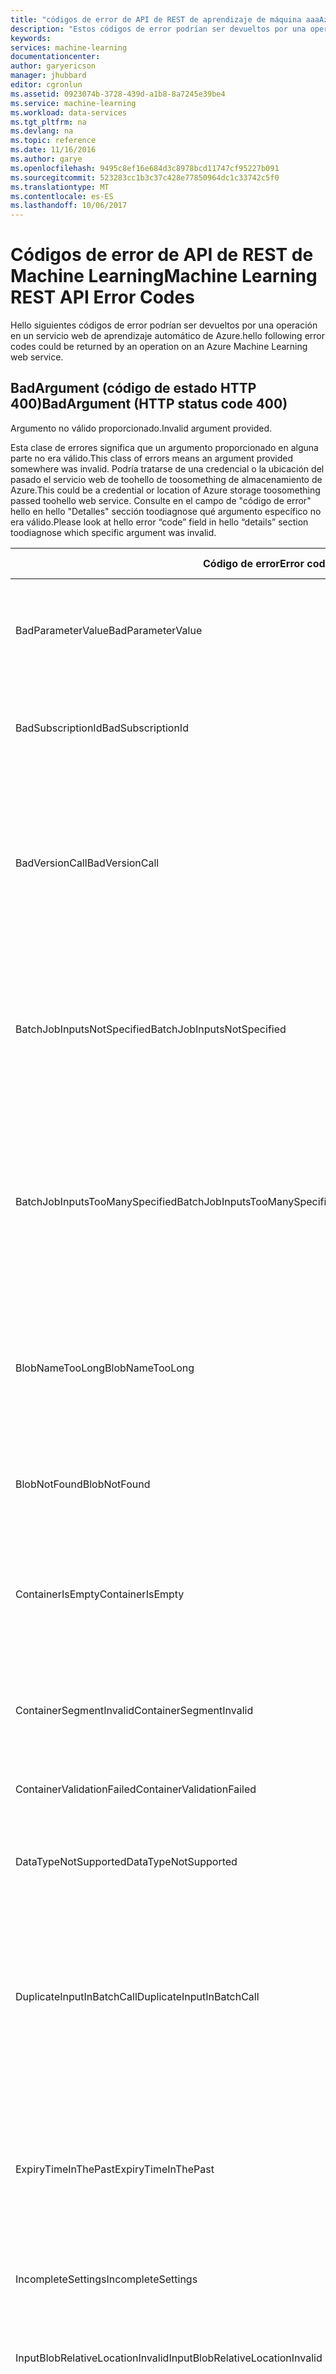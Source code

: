 ```yaml
---
title: "códigos de error de API de REST de aprendizaje de máquina aaaAzure | Documentos de Microsoft"
description: "Estos códigos de error podrían ser devueltos por una operación en un servicio web Azure Machine Learning."
keywords: 
services: machine-learning
documentationcenter: 
author: garyericson
manager: jhubbard
editor: cgronlun
ms.assetid: 0923074b-3728-439d-a1b8-8a7245e39be4
ms.service: machine-learning
ms.workload: data-services
ms.tgt_pltfrm: na
ms.devlang: na
ms.topic: reference
ms.date: 11/16/2016
ms.author: garye
ms.openlocfilehash: 9495c8ef16e684d3c8978bcd11747cf95227b091
ms.sourcegitcommit: 523283cc1b3c37c428e77850964dc1c33742c5f0
ms.translationtype: MT
ms.contentlocale: es-ES
ms.lasthandoff: 10/06/2017
---
```

# <a name="machine-learning-rest-api-error-codes"></a><span data-ttu-id="aa7e6-103">Códigos de error de API de REST de Machine Learning</span><span class="sxs-lookup"><span data-stu-id="aa7e6-103">Machine Learning REST API Error Codes</span></span>
 
<span data-ttu-id="aa7e6-104">Hello siguientes códigos de error podrían ser devueltos por una operación en un servicio web de aprendizaje automático de Azure.</span><span class="sxs-lookup"><span data-stu-id="aa7e6-104">hello following error codes could be returned by an operation on an Azure Machine Learning web service.</span></span>
 
## <a name="badargument-http-status-code-400"></a><span data-ttu-id="aa7e6-105">BadArgument (código de estado HTTP 400)</span><span class="sxs-lookup"><span data-stu-id="aa7e6-105">BadArgument (HTTP status code 400)</span></span>
 
<span data-ttu-id="aa7e6-106">Argumento no válido proporcionado.</span><span class="sxs-lookup"><span data-stu-id="aa7e6-106">Invalid argument provided.</span></span>
 
<span data-ttu-id="aa7e6-107">Esta clase de errores significa que un argumento proporcionado en alguna parte no era válido.</span><span class="sxs-lookup"><span data-stu-id="aa7e6-107">This class of errors means an argument provided somewhere was invalid.</span></span> <span data-ttu-id="aa7e6-108">Podría tratarse de una credencial o la ubicación del pasado el servicio web de toohello de toosomething de almacenamiento de Azure.</span><span class="sxs-lookup"><span data-stu-id="aa7e6-108">This could be a credential or location of Azure storage toosomething passed toohello web service.</span></span> <span data-ttu-id="aa7e6-109">Consulte en el campo de "código de error" hello en hello "Detalles" sección toodiagnose qué argumento específico no era válido.</span><span class="sxs-lookup"><span data-stu-id="aa7e6-109">Please look at hello error “code” field in hello “details” section toodiagnose which specific argument was invalid.</span></span>
 
| <span data-ttu-id="aa7e6-110">Código de error</span><span class="sxs-lookup"><span data-stu-id="aa7e6-110">Error code</span></span> | <span data-ttu-id="aa7e6-111">Mensaje de usuario</span><span class="sxs-lookup"><span data-stu-id="aa7e6-111">User message</span></span> |
| ---------- |--------------|
| <span data-ttu-id="aa7e6-112">BadParameterValue</span><span class="sxs-lookup"><span data-stu-id="aa7e6-112">BadParameterValue</span></span> | <span data-ttu-id="aa7e6-113">valor del parámetro Hello proporcionado no satisface la regla de parámetro hello en el parámetro hello</span><span class="sxs-lookup"><span data-stu-id="aa7e6-113">hello parameter value supplied does not satisfy hello parameter rule on hello parameter</span></span> |
| <span data-ttu-id="aa7e6-114">BadSubscriptionId</span><span class="sxs-lookup"><span data-stu-id="aa7e6-114">BadSubscriptionId</span></span> | <span data-ttu-id="aa7e6-115">Hola suscripción Id. de tooscore usado no es Hola uno presente en el recurso de Hola</span><span class="sxs-lookup"><span data-stu-id="aa7e6-115">hello subscription Id that is used tooscore is not hello one present in hello resource</span></span> |
| <span data-ttu-id="aa7e6-116">BadVersionCall</span><span class="sxs-lookup"><span data-stu-id="aa7e6-116">BadVersionCall</span></span> | <span data-ttu-id="aa7e6-117">Se pasó el parámetro de versión no válida durante la llamada de API de hello: {0}.</span><span class="sxs-lookup"><span data-stu-id="aa7e6-117">Invalid version parameter was passed during hello API call: {0}.</span></span> <span data-ttu-id="aa7e6-118">Hola API de comprobación de página de ayuda para pasar la versión correcta de Hola y vuelva a intentarlo.</span><span class="sxs-lookup"><span data-stu-id="aa7e6-118">Check hello API help page for passing hello correct version and try again.</span></span> |
| <span data-ttu-id="aa7e6-119">BatchJobInputsNotSpecified</span><span class="sxs-lookup"><span data-stu-id="aa7e6-119">BatchJobInputsNotSpecified</span></span> | <span data-ttu-id="aa7e6-120">Hola siguiendo las entradas necesarias no se especificaron con solicitud de hello: {0}.</span><span class="sxs-lookup"><span data-stu-id="aa7e6-120">hello following required input(s) were not specified with hello request: {0}.</span></span> <span data-ttu-id="aa7e6-121">Asegúrese de que se especifican todos los datos de entrada e inténtelo de nuevo.</span><span class="sxs-lookup"><span data-stu-id="aa7e6-121">Please ensure all input data is specified and try again.</span></span> |
| <span data-ttu-id="aa7e6-122">BatchJobInputsTooManySpecified</span><span class="sxs-lookup"><span data-stu-id="aa7e6-122">BatchJobInputsTooManySpecified</span></span> | <span data-ttu-id="aa7e6-123">solicitud de Hello especifica más entradas lo definido en el servicio de Hola.</span><span class="sxs-lookup"><span data-stu-id="aa7e6-123">hello request specified more inputs than defined in hello service.</span></span> <span data-ttu-id="aa7e6-124">Lista de entradas aceptadas: {0}.</span><span class="sxs-lookup"><span data-stu-id="aa7e6-124">List of accepted input(s): {0}.</span></span> <span data-ttu-id="aa7e6-125">Asegúrese de que todos los datos de entrada se han especificado correctamente e inténtelo de nuevo.</span><span class="sxs-lookup"><span data-stu-id="aa7e6-125">Please ensure all input data is specified correctly and try again.</span></span> |
| <span data-ttu-id="aa7e6-126">BlobNameTooLong</span><span class="sxs-lookup"><span data-stu-id="aa7e6-126">BlobNameTooLong</span></span> | <span data-ttu-id="aa7e6-127">La ruta de acceso de Azure Blob Storage proporcionada para la salida de diagnósticos es demasiado larga: {0}.</span><span class="sxs-lookup"><span data-stu-id="aa7e6-127">Azure blob storage path provided for diagnostic output is too long: {0}.</span></span> <span data-ttu-id="aa7e6-128">Acorte la ruta de acceso de Hola y vuelva a intentarlo.</span><span class="sxs-lookup"><span data-stu-id="aa7e6-128">Shorten hello path and try again.</span></span> |
| <span data-ttu-id="aa7e6-129">BlobNotFound</span><span class="sxs-lookup"><span data-stu-id="aa7e6-129">BlobNotFound</span></span> | <span data-ttu-id="aa7e6-130">Hola tooaccess no se puede proporciona blobs de Azure: {0}.</span><span class="sxs-lookup"><span data-stu-id="aa7e6-130">Unable tooaccess hello provided Azure blob - {0}.</span></span>  <span data-ttu-id="aa7e6-131">Mensaje de error de Azure: {1}.</span><span class="sxs-lookup"><span data-stu-id="aa7e6-131">Azure error message: {1}.</span></span> |
| <span data-ttu-id="aa7e6-132">ContainerIsEmpty</span><span class="sxs-lookup"><span data-stu-id="aa7e6-132">ContainerIsEmpty</span></span> | <span data-ttu-id="aa7e6-133">No se proporcionó ningún nombre de contenedor de Azure Storage.</span><span class="sxs-lookup"><span data-stu-id="aa7e6-133">No Azure storage container name was provided.</span></span> <span data-ttu-id="aa7e6-134">Proporcione un nombre de contenedor válido e inténtelo de nuevo.</span><span class="sxs-lookup"><span data-stu-id="aa7e6-134">Provide a valid container name and try again.</span></span> |
| <span data-ttu-id="aa7e6-135">ContainerSegmentInvalid</span><span class="sxs-lookup"><span data-stu-id="aa7e6-135">ContainerSegmentInvalid</span></span> | <span data-ttu-id="aa7e6-136">Nombre de contenedor no válido.</span><span class="sxs-lookup"><span data-stu-id="aa7e6-136">Invalid container name.</span></span> <span data-ttu-id="aa7e6-137">Proporcione un nombre de contenedor válido e inténtelo de nuevo.</span><span class="sxs-lookup"><span data-stu-id="aa7e6-137">Provide a valid container name and try again.</span></span> |
| <span data-ttu-id="aa7e6-138">ContainerValidationFailed</span><span class="sxs-lookup"><span data-stu-id="aa7e6-138">ContainerValidationFailed</span></span> | <span data-ttu-id="aa7e6-139">Error de validación del contenedor de blobs: {0}.</span><span class="sxs-lookup"><span data-stu-id="aa7e6-139">Blob container validation failed with this error: {0}.</span></span> |
| <span data-ttu-id="aa7e6-140">DataTypeNotSupported</span><span class="sxs-lookup"><span data-stu-id="aa7e6-140">DataTypeNotSupported</span></span> | <span data-ttu-id="aa7e6-141">Tipo de datos no admitido.</span><span class="sxs-lookup"><span data-stu-id="aa7e6-141">Unsupported data type provided.</span></span> <span data-ttu-id="aa7e6-142">Proporcione tipos de datos válidos e inténtelo de nuevo.</span><span class="sxs-lookup"><span data-stu-id="aa7e6-142">Provide valid data type(s) and try again.</span></span> |
| <span data-ttu-id="aa7e6-143">DuplicateInputInBatchCall</span><span class="sxs-lookup"><span data-stu-id="aa7e6-143">DuplicateInputInBatchCall</span></span> | <span data-ttu-id="aa7e6-144">solicitud por lotes de Hello no es válido.</span><span class="sxs-lookup"><span data-stu-id="aa7e6-144">hello batch request is invalid.</span></span> <span data-ttu-id="aa7e6-145">No se puede especificar uno y varios entrada en hello mismo tiempo.</span><span class="sxs-lookup"><span data-stu-id="aa7e6-145">Cannot specify both single and multiple input at hello same time.</span></span> <span data-ttu-id="aa7e6-146">Quite uno de estos elementos de solicitud de Hola y vuelva a intentarlo.</span><span class="sxs-lookup"><span data-stu-id="aa7e6-146">Remove one of these items from hello request and try again.</span></span> |
| <span data-ttu-id="aa7e6-147">ExpiryTimeInThePast</span><span class="sxs-lookup"><span data-stu-id="aa7e6-147">ExpiryTimeInThePast</span></span> | <span data-ttu-id="aa7e6-148">Proporciona la hora de expiración es Hola anteriores: {0}.</span><span class="sxs-lookup"><span data-stu-id="aa7e6-148">Expiry time provided is in hello past: {0}.</span></span> <span data-ttu-id="aa7e6-149">Proporcione una hora de expiración futura en UTC e inténtelo de nuevo.</span><span class="sxs-lookup"><span data-stu-id="aa7e6-149">Provide a future expiry time in UTC and try again.</span></span> <span data-ttu-id="aa7e6-150">toonever expiran, establecer tooNULL de tiempo de expiración.</span><span class="sxs-lookup"><span data-stu-id="aa7e6-150">toonever expire, set expiry time tooNULL.</span></span> |
| <span data-ttu-id="aa7e6-151">IncompleteSettings</span><span class="sxs-lookup"><span data-stu-id="aa7e6-151">IncompleteSettings</span></span> | <span data-ttu-id="aa7e6-152">Configuración de diagnósticos incompleta.</span><span class="sxs-lookup"><span data-stu-id="aa7e6-152">Diagnostics settings are incomplete.</span></span> |
| <span data-ttu-id="aa7e6-153">InputBlobRelativeLocationInvalid</span><span class="sxs-lookup"><span data-stu-id="aa7e6-153">InputBlobRelativeLocationInvalid</span></span> | <span data-ttu-id="aa7e6-154">No se proporcionó ningún nombre de Azure Storage Blob.</span><span class="sxs-lookup"><span data-stu-id="aa7e6-154">No Azure storage blob name provided.</span></span> <span data-ttu-id="aa7e6-155">Proporcione un nombre de blob válido e inténtelo de nuevo.</span><span class="sxs-lookup"><span data-stu-id="aa7e6-155">Provide a valid blob name and try again.</span></span> |
| <span data-ttu-id="aa7e6-156">InvalidBlob</span><span class="sxs-lookup"><span data-stu-id="aa7e6-156">InvalidBlob</span></span> | <span data-ttu-id="aa7e6-157">Especificación de blob no válido para blob: {0}.</span><span class="sxs-lookup"><span data-stu-id="aa7e6-157">Invalid blob specification for blob: {0}.</span></span> <span data-ttu-id="aa7e6-158">Compruebe que la cadena de conexión o ruta de acceso relativa, o la especificación de token de SAS sean correctas e inténtelo de nuevo.</span><span class="sxs-lookup"><span data-stu-id="aa7e6-158">Verify that connection string / relative path or SAS token specification is correct and try again.</span></span> |
| <span data-ttu-id="aa7e6-159">InvalidBlobConnectionString</span><span class="sxs-lookup"><span data-stu-id="aa7e6-159">InvalidBlobConnectionString</span></span> | <span data-ttu-id="aa7e6-160">Hola la cadena de conexión especificada para uno de los blobs de entrada/salida de hello no válido: {0}.</span><span class="sxs-lookup"><span data-stu-id="aa7e6-160">hello connection string specified for one of hello input/output blobs in invalid: {0}.</span></span> <span data-ttu-id="aa7e6-161">Corrija este problema e inténtelo de nuevo.</span><span class="sxs-lookup"><span data-stu-id="aa7e6-161">Please correct this and try again.</span></span> |
| <span data-ttu-id="aa7e6-162">InvalidBlobExtension</span><span class="sxs-lookup"><span data-stu-id="aa7e6-162">InvalidBlobExtension</span></span> | <span data-ttu-id="aa7e6-163">Hola referencia: {0} tiene una extensión de archivo no válido o ausente.</span><span class="sxs-lookup"><span data-stu-id="aa7e6-163">hello blob reference: {0} has an invalid or missing file extension.</span></span> <span data-ttu-id="aa7e6-164">Las extensiones de archivo admitidas para este tipo de salida son: "{1}".</span><span class="sxs-lookup"><span data-stu-id="aa7e6-164">Supported file extensions for this output type are: "{1}".</span></span> |
| <span data-ttu-id="aa7e6-165">InvalidInputNames</span><span class="sxs-lookup"><span data-stu-id="aa7e6-165">InvalidInputNames</span></span> | <span data-ttu-id="aa7e6-166">Nombre (s) especificado en la solicitud de Hola de entrada de servicio no válida: {0}.</span><span class="sxs-lookup"><span data-stu-id="aa7e6-166">Invalid service input name(s) specified in hello request: {0}.</span></span> <span data-ttu-id="aa7e6-167">Asignar entradas de hello datos de entrada toohello servicio correcto y vuelva a intentarlo.</span><span class="sxs-lookup"><span data-stu-id="aa7e6-167">Please map hello input data toohello correct service inputs and try again.</span></span> |
| <span data-ttu-id="aa7e6-168">InvalidOutputOverrideName</span><span class="sxs-lookup"><span data-stu-id="aa7e6-168">InvalidOutputOverrideName</span></span> | <span data-ttu-id="aa7e6-169">Nombre de invalidación de salida no válida: {0}.</span><span class="sxs-lookup"><span data-stu-id="aa7e6-169">Invalid output override name: {0}.</span></span> <span data-ttu-id="aa7e6-170">Hola servicio no tiene un nodo de salida con este nombre.</span><span class="sxs-lookup"><span data-stu-id="aa7e6-170">hello service does not have an output node with this name.</span></span> <span data-ttu-id="aa7e6-171">Pase un toooverride de nombre de nodo de un resultado correcto (se aplica entre mayúsculas y minúsculas).</span><span class="sxs-lookup"><span data-stu-id="aa7e6-171">Please pass in a correct output node name toooverride (case sensitivity applies).</span></span> |
| <span data-ttu-id="aa7e6-172">InvalidQueryParameter</span><span class="sxs-lookup"><span data-stu-id="aa7e6-172">InvalidQueryParameter</span></span> | <span data-ttu-id="aa7e6-173">Parámetro de consulta no válido '{0}'.</span><span class="sxs-lookup"><span data-stu-id="aa7e6-173">Invalid query parameter '{0}'.</span></span> <span data-ttu-id="aa7e6-174">{1}</span><span class="sxs-lookup"><span data-stu-id="aa7e6-174">{1}</span></span> |
| <span data-ttu-id="aa7e6-175">MissingInputBlobInformation</span><span class="sxs-lookup"><span data-stu-id="aa7e6-175">MissingInputBlobInformation</span></span> | <span data-ttu-id="aa7e6-176">Falta información de Azure Storage Blob.</span><span class="sxs-lookup"><span data-stu-id="aa7e6-176">Missing Azure storage blob information.</span></span> <span data-ttu-id="aa7e6-177">Proporcione una cadena de conexión y una ruta de acceso relativa o URI válidos e inténtelo de nuevo.</span><span class="sxs-lookup"><span data-stu-id="aa7e6-177">Provide a valid connection string and relative path or URI and try again.</span></span> |
| <span data-ttu-id="aa7e6-178">MissingJobId</span><span class="sxs-lookup"><span data-stu-id="aa7e6-178">MissingJobId</span></span> | <span data-ttu-id="aa7e6-179">No se proporcionó un identificador de trabajo.</span><span class="sxs-lookup"><span data-stu-id="aa7e6-179">No job Id provided.</span></span> <span data-ttu-id="aa7e6-180">Un trabajo de Id. se devuelve cuando se envía un trabajo para hello primera vez.</span><span class="sxs-lookup"><span data-stu-id="aa7e6-180">A job Id is returned when a job was submitted for hello first time.</span></span> <span data-ttu-id="aa7e6-181">Compruebe el trabajo de hello Id es correcta e inténtelo de nuevo.</span><span class="sxs-lookup"><span data-stu-id="aa7e6-181">Verify hello job Id is correct and try again.</span></span> |
| <span data-ttu-id="aa7e6-182">MissingKeys</span><span class="sxs-lookup"><span data-stu-id="aa7e6-182">MissingKeys</span></span> | <span data-ttu-id="aa7e6-183">No hay claves proporcionadas o no se proporcionó una clave primaria o secundaria.</span><span class="sxs-lookup"><span data-stu-id="aa7e6-183">No Keys provided or one of Primary or Secondary Key is not provided.</span></span> |
| <span data-ttu-id="aa7e6-184">MissingModelPackage</span><span class="sxs-lookup"><span data-stu-id="aa7e6-184">MissingModelPackage</span></span> | <span data-ttu-id="aa7e6-185">No se proporcionó un identificador de paquete de modelo o un paquete de modelo.</span><span class="sxs-lookup"><span data-stu-id="aa7e6-185">No model package Id or model package provided.</span></span> <span data-ttu-id="aa7e6-186">Proporcione un identificador de paquete de modelo o un paquete de modelo válido e inténtelo de nuevo.</span><span class="sxs-lookup"><span data-stu-id="aa7e6-186">Provide a valid model package Id or model package and try again.</span></span> |
| <span data-ttu-id="aa7e6-187">MissingOutputOverrideSpecification</span><span class="sxs-lookup"><span data-stu-id="aa7e6-187">MissingOutputOverrideSpecification</span></span> | <span data-ttu-id="aa7e6-188">solicitud de Hello falta la especificación de blob de hello para el reemplazo de salida {0}.</span><span class="sxs-lookup"><span data-stu-id="aa7e6-188">hello request is missing hello blob specification for output override {0}.</span></span> <span data-ttu-id="aa7e6-189">Especifique una ubicación de blob válido con la solicitud de hello, o quite la especificación de salida de hello si no se desea ninguna invalidación de ubicación.</span><span class="sxs-lookup"><span data-stu-id="aa7e6-189">Please specify a valid blob location with hello request, or remove hello output specification if no location override is desired.</span></span> |
| <span data-ttu-id="aa7e6-190">MissingRequestInput</span><span class="sxs-lookup"><span data-stu-id="aa7e6-190">MissingRequestInput</span></span> | <span data-ttu-id="aa7e6-191">servicio web de Hello espera una entrada, pero no se proporcionó ninguna entrada.</span><span class="sxs-lookup"><span data-stu-id="aa7e6-191">hello web service expects an input, but no input was provided.</span></span> <span data-ttu-id="aa7e6-192">Asegúrese de se proporcionan las entradas válidas para hello publicado puertos en el modelo de Hola de entrada e inténtelo de nuevo.</span><span class="sxs-lookup"><span data-stu-id="aa7e6-192">Ensure valid inputs are provided based on hello published input ports in hello model and try again.</span></span> |
| <span data-ttu-id="aa7e6-193">MissingRequiredGlobalParameters</span><span class="sxs-lookup"><span data-stu-id="aa7e6-193">MissingRequiredGlobalParameters</span></span> | <span data-ttu-id="aa7e6-194">No se proporcionaron todos los parámetros de servicio web necesarios.</span><span class="sxs-lookup"><span data-stu-id="aa7e6-194">Not all required web service parameter(s) provided.</span></span> <span data-ttu-id="aa7e6-195">Compruebe los parámetros de Hola se espera para hello módulos son correctos y vuelva a intentarlo.</span><span class="sxs-lookup"><span data-stu-id="aa7e6-195">Verify hello parameter(s) expected for hello module(s) are correct and try again.</span></span> |
| <span data-ttu-id="aa7e6-196">MissingRequiredOutputOverrides</span><span class="sxs-lookup"><span data-stu-id="aa7e6-196">MissingRequiredOutputOverrides</span></span> | <span data-ttu-id="aa7e6-197">Cuando se llama a un punto de conexión de servicio cifrada es obligatorio toopass en salida invalida los resultados del servicio de todos los Hola.</span><span class="sxs-lookup"><span data-stu-id="aa7e6-197">When calling an encrypted service endpoint it is mandatory toopass in output overrides for all hello service's outputs.</span></span> <span data-ttu-id="aa7e6-198">Faltan invalidaciones en este momento para estas salidas: {0}</span><span class="sxs-lookup"><span data-stu-id="aa7e6-198">Missing overrides at this time for these outputs: {0}</span></span> |
| <span data-ttu-id="aa7e6-199">MissingWebServiceGroupId</span><span class="sxs-lookup"><span data-stu-id="aa7e6-199">MissingWebServiceGroupId</span></span> | <span data-ttu-id="aa7e6-200">No se proporcionó un identificador de grupo de servicio web.</span><span class="sxs-lookup"><span data-stu-id="aa7e6-200">No web service group Id provided.</span></span> <span data-ttu-id="aa7e6-201">Proporcione un identificador de grupo de servicio web válido e inténtelo de nuevo.</span><span class="sxs-lookup"><span data-stu-id="aa7e6-201">Provide a valid web service group Id and try again.</span></span> |
| <span data-ttu-id="aa7e6-202">MissingWebServiceId</span><span class="sxs-lookup"><span data-stu-id="aa7e6-202">MissingWebServiceId</span></span> | <span data-ttu-id="aa7e6-203">No se proporcionó un identificador de servicio web.</span><span class="sxs-lookup"><span data-stu-id="aa7e6-203">No web service Id provided.</span></span> <span data-ttu-id="aa7e6-204">Proporcione un identificador de servicio web válido e inténtelo de nuevo.</span><span class="sxs-lookup"><span data-stu-id="aa7e6-204">Provide a valid web service Id and try again.</span></span> |
| <span data-ttu-id="aa7e6-205">MissingWebServicePackage</span><span class="sxs-lookup"><span data-stu-id="aa7e6-205">MissingWebServicePackage</span></span> | <span data-ttu-id="aa7e6-206">No se proporcionó ningún paquete de servicio web.</span><span class="sxs-lookup"><span data-stu-id="aa7e6-206">No web Service package provided.</span></span> <span data-ttu-id="aa7e6-207">Proporcione un paquete de servicio web válido e inténtelo de nuevo.</span><span class="sxs-lookup"><span data-stu-id="aa7e6-207">Provide a valid web service package and try again.</span></span> |
| <span data-ttu-id="aa7e6-208">MissingWorkspaceId</span><span class="sxs-lookup"><span data-stu-id="aa7e6-208">MissingWorkspaceId</span></span> | <span data-ttu-id="aa7e6-209">No se proporcionó ningún identificador de área de trabajo.</span><span class="sxs-lookup"><span data-stu-id="aa7e6-209">No workspace Id provided.</span></span> <span data-ttu-id="aa7e6-210">Proporcione un identificador de área de trabajo válido e inténtelo de nuevo.</span><span class="sxs-lookup"><span data-stu-id="aa7e6-210">Provide a valid workspace Id and try again.</span></span> |
| <span data-ttu-id="aa7e6-211">ModelConfigurationInvalid</span><span class="sxs-lookup"><span data-stu-id="aa7e6-211">ModelConfigurationInvalid</span></span> | <span data-ttu-id="aa7e6-212">Configuración de modelo no válido en el paquete con el modelo Hola.</span><span class="sxs-lookup"><span data-stu-id="aa7e6-212">Invalid model configuration in hello model package.</span></span> <span data-ttu-id="aa7e6-213">Asegúrese de configuración del modelo de hello contiene la definición de puntos de conexión de salida, extremo de error std, y std punto de conexión e inténtelo de nuevo.</span><span class="sxs-lookup"><span data-stu-id="aa7e6-213">Ensure hello model configuration contains output endpoint(s) definition, std error endpoint, and std out endpoint and try again.</span></span> |
| <span data-ttu-id="aa7e6-214">ModelPackageIdInvalid</span><span class="sxs-lookup"><span data-stu-id="aa7e6-214">ModelPackageIdInvalid</span></span> | <span data-ttu-id="aa7e6-215">Identificador de paquete de modelo no válido. Compruebe que ese Id. de paquete de modelo hello es correcta e inténtelo de nuevo.</span><span class="sxs-lookup"><span data-stu-id="aa7e6-215">Invalid model package Id. Verify that hello model package Id is correct and try again.</span></span> |
| <span data-ttu-id="aa7e6-216">RequestBodyInvalid</span><span class="sxs-lookup"><span data-stu-id="aa7e6-216">RequestBodyInvalid</span></span> | <span data-ttu-id="aa7e6-217">Ningún cuerpo de solicitud proporcionado o error al deserializar el cuerpo de la solicitud de saludo.</span><span class="sxs-lookup"><span data-stu-id="aa7e6-217">No request body provided or error in deserializing hello request body.</span></span> |
| <span data-ttu-id="aa7e6-218">RequestIsEmpty</span><span class="sxs-lookup"><span data-stu-id="aa7e6-218">RequestIsEmpty</span></span> | <span data-ttu-id="aa7e6-219">No se proporciona ninguna solicitud.</span><span class="sxs-lookup"><span data-stu-id="aa7e6-219">No request provided.</span></span> <span data-ttu-id="aa7e6-220">Proporcione una solicitud válida e inténtelo de nuevo.</span><span class="sxs-lookup"><span data-stu-id="aa7e6-220">Provide a valid request and try again.</span></span> |
| <span data-ttu-id="aa7e6-221">UnexpectedParameter</span><span class="sxs-lookup"><span data-stu-id="aa7e6-221">UnexpectedParameter</span></span> | <span data-ttu-id="aa7e6-222">Parámetros inesperados proporcionados.</span><span class="sxs-lookup"><span data-stu-id="aa7e6-222">Unexpected parameters provided.</span></span> <span data-ttu-id="aa7e6-223">Compruebe que todos los nombres de parámetro estén escritos correctamente, que solo e pasan los parámetros previstos e inténtelo de nuevo.</span><span class="sxs-lookup"><span data-stu-id="aa7e6-223">Verify all parameter names are spelled correctly, only expected parameters are passed, and try again.</span></span> |
| <span data-ttu-id="aa7e6-224">UnknownError</span><span class="sxs-lookup"><span data-stu-id="aa7e6-224">UnknownError</span></span> | <span data-ttu-id="aa7e6-225">Error desconocido.</span><span class="sxs-lookup"><span data-stu-id="aa7e6-225">Unknown error.</span></span> |
| <span data-ttu-id="aa7e6-226">UserParameterInvalid</span><span class="sxs-lookup"><span data-stu-id="aa7e6-226">UserParameterInvalid</span></span> | <span data-ttu-id="aa7e6-227">{0}</span><span class="sxs-lookup"><span data-stu-id="aa7e6-227">{0}</span></span> |
| <span data-ttu-id="aa7e6-228">WebServiceConcurrentRequestRequirementInvalid</span><span class="sxs-lookup"><span data-stu-id="aa7e6-228">WebServiceConcurrentRequestRequirementInvalid</span></span> | <span data-ttu-id="aa7e6-229">No se pueden cambiar los requisitos de solicitudes simultáneas para el servicio web {0}.</span><span class="sxs-lookup"><span data-stu-id="aa7e6-229">Cannot change concurrent requests requirements for {0} web service.</span></span> |
| <span data-ttu-id="aa7e6-230">WebServiceIdInvalid</span><span class="sxs-lookup"><span data-stu-id="aa7e6-230">WebServiceIdInvalid</span></span> | <span data-ttu-id="aa7e6-231">Se proporcionó un identificador de servicio web no válido.</span><span class="sxs-lookup"><span data-stu-id="aa7e6-231">Invalid web service id provided.</span></span> <span data-ttu-id="aa7e6-232">El identificador del servicio web debe ser un guid válido.</span><span class="sxs-lookup"><span data-stu-id="aa7e6-232">Web service id should be a valid guid.</span></span> |
| <span data-ttu-id="aa7e6-233">WebServiceTooManyConcurrentRequestRequirement</span><span class="sxs-lookup"><span data-stu-id="aa7e6-233">WebServiceTooManyConcurrentRequestRequirement</span></span> | <span data-ttu-id="aa7e6-234">No se puede establecer toomore de requisito de solicitudes simultáneas de {0}.</span><span class="sxs-lookup"><span data-stu-id="aa7e6-234">Cannot set concurrent request requirement toomore than {0}.</span></span> |
| <span data-ttu-id="aa7e6-235">WebServiceTypeInvalid</span><span class="sxs-lookup"><span data-stu-id="aa7e6-235">WebServiceTypeInvalid</span></span> | <span data-ttu-id="aa7e6-236">Se proporcionó un tipo de servicio web no válido.</span><span class="sxs-lookup"><span data-stu-id="aa7e6-236">Invalid web service type provided.</span></span> <span data-ttu-id="aa7e6-237">Compruebe el tipo de servicio web válido de hello es correcto e inténtelo de nuevo.</span><span class="sxs-lookup"><span data-stu-id="aa7e6-237">Verify hello valid web service type is correct and try again.</span></span> <span data-ttu-id="aa7e6-238">Tipos de servicio web válidos: {0}.</span><span class="sxs-lookup"><span data-stu-id="aa7e6-238">Valid web service types: {0}.</span></span> |
 
## <a name="baduserargument-http-status-code-400"></a><span data-ttu-id="aa7e6-239">BadUserArgument (código de estado HTTP 400)</span><span class="sxs-lookup"><span data-stu-id="aa7e6-239">BadUserArgument (HTTP status code 400)</span></span>
 
<span data-ttu-id="aa7e6-240">Argumento de usuario no válido proporcionado.</span><span class="sxs-lookup"><span data-stu-id="aa7e6-240">Invalid user argument provided.</span></span>
 
| <span data-ttu-id="aa7e6-241">Código de error</span><span class="sxs-lookup"><span data-stu-id="aa7e6-241">Error code</span></span> | <span data-ttu-id="aa7e6-242">Mensaje de usuario</span><span class="sxs-lookup"><span data-stu-id="aa7e6-242">User message</span></span> |
| ---------- |--------------|
| <span data-ttu-id="aa7e6-243">InputMismatchError</span><span class="sxs-lookup"><span data-stu-id="aa7e6-243">InputMismatchError</span></span> | <span data-ttu-id="aa7e6-244">Los datos de entrada no coinciden con el esquema de puerto de entrada.</span><span class="sxs-lookup"><span data-stu-id="aa7e6-244">Input data does not match input port schema.</span></span> |
| <span data-ttu-id="aa7e6-245">InputParseError</span><span class="sxs-lookup"><span data-stu-id="aa7e6-245">InputParseError</span></span> | <span data-ttu-id="aa7e6-246">Error de análisis del vector de entrada.</span><span class="sxs-lookup"><span data-stu-id="aa7e6-246">Parsing of input vector failed.</span></span>  <span data-ttu-id="aa7e6-247">Compruebe vector entrada hello tiene el número correcto de Hola de columnas y tipos de datos.</span><span class="sxs-lookup"><span data-stu-id="aa7e6-247">Verify hello input vector has hello correct number of columns and data types.</span></span>  <span data-ttu-id="aa7e6-248">Detalles adicionales: {0}.</span><span class="sxs-lookup"><span data-stu-id="aa7e6-248">Additional details: {0}.</span></span> |
| <span data-ttu-id="aa7e6-249">MissingRequiredGlobalParameters</span><span class="sxs-lookup"><span data-stu-id="aa7e6-249">MissingRequiredGlobalParameters</span></span> | <span data-ttu-id="aa7e6-250">Faltan parámetros esperados por el servicio web de Hola.</span><span class="sxs-lookup"><span data-stu-id="aa7e6-250">Parameter(s) expected by hello web service are missing.</span></span> <span data-ttu-id="aa7e6-251">Compruebe que todos los parámetros de hello necesario esperados por el servicio web de hello son correctos e inténtelo de nuevo.</span><span class="sxs-lookup"><span data-stu-id="aa7e6-251">Verify all hello required parameters expected by hello web service are correct and try again.</span></span> |
| <span data-ttu-id="aa7e6-252">UnexpectedParameter</span><span class="sxs-lookup"><span data-stu-id="aa7e6-252">UnexpectedParameter</span></span> | <span data-ttu-id="aa7e6-253">Compruebe solo Hola necesarias se pasan parámetros que espera el servicio web de Hola y vuelva a intentarlo.</span><span class="sxs-lookup"><span data-stu-id="aa7e6-253">Verify only hello required parameters expected by hello web service are passed and try again.</span></span> |
| <span data-ttu-id="aa7e6-254">UserParameterInvalid</span><span class="sxs-lookup"><span data-stu-id="aa7e6-254">UserParameterInvalid</span></span> | <span data-ttu-id="aa7e6-255">{0}</span><span class="sxs-lookup"><span data-stu-id="aa7e6-255">{0}</span></span> |
 
## <a name="invalidoperation-http-status-code-400"></a><span data-ttu-id="aa7e6-256">InvalidOperation (código de estado HTTP 400)</span><span class="sxs-lookup"><span data-stu-id="aa7e6-256">InvalidOperation (HTTP status code 400)</span></span>
 
<span data-ttu-id="aa7e6-257">Hola solicitud no es válida en el contexto actual de Hola.</span><span class="sxs-lookup"><span data-stu-id="aa7e6-257">hello request is invalid in hello current context.</span></span>
 
| <span data-ttu-id="aa7e6-258">Código de error</span><span class="sxs-lookup"><span data-stu-id="aa7e6-258">Error code</span></span> | <span data-ttu-id="aa7e6-259">Mensaje de usuario</span><span class="sxs-lookup"><span data-stu-id="aa7e6-259">User message</span></span> |
| ---------- |--------------|
| <span data-ttu-id="aa7e6-260">CannotStartJob</span><span class="sxs-lookup"><span data-stu-id="aa7e6-260">CannotStartJob</span></span> | <span data-ttu-id="aa7e6-261">no se puede iniciar el trabajo de Hello porque está en estado {0}.</span><span class="sxs-lookup"><span data-stu-id="aa7e6-261">hello job cannot be started because it is in {0} state.</span></span> |
| <span data-ttu-id="aa7e6-262">IncompatibleModel</span><span class="sxs-lookup"><span data-stu-id="aa7e6-262">IncompatibleModel</span></span> | <span data-ttu-id="aa7e6-263">modelo de Hello es incompatible con la versión de la solicitud de Hola.</span><span class="sxs-lookup"><span data-stu-id="aa7e6-263">hello model is incompatible with hello request version.</span></span> <span data-ttu-id="aa7e6-264">versión de la solicitud de Hello solo admite modelos de salida de datatable único.</span><span class="sxs-lookup"><span data-stu-id="aa7e6-264">hello request version only supports single datatable output models.</span></span> |
| <span data-ttu-id="aa7e6-265">MultipleInputsNotAllowed</span><span class="sxs-lookup"><span data-stu-id="aa7e6-265">MultipleInputsNotAllowed</span></span> | <span data-ttu-id="aa7e6-266">modelo de Hello no permite que varias entradas.</span><span class="sxs-lookup"><span data-stu-id="aa7e6-266">hello model does not allow multiple inputs.</span></span> |
 
## <a name="libraryexecutionerror-http-status-code-400"></a><span data-ttu-id="aa7e6-267">LibraryExecutionError (código de estado HTTP 400)</span><span class="sxs-lookup"><span data-stu-id="aa7e6-267">LibraryExecutionError (HTTP status code 400)</span></span>
 
<span data-ttu-id="aa7e6-268">La ejecución del módulo encontró un error interno de biblioteca.</span><span class="sxs-lookup"><span data-stu-id="aa7e6-268">Module execution encountered an internal library error.</span></span>
 
 
## <a name="moduleexecutionerror-http-status-code-400"></a><span data-ttu-id="aa7e6-269">ModuleExecutionError (código de estado HTTP 400)</span><span class="sxs-lookup"><span data-stu-id="aa7e6-269">ModuleExecutionError (HTTP status code 400)</span></span>
 
<span data-ttu-id="aa7e6-270">Error de ejecución del módulo.</span><span class="sxs-lookup"><span data-stu-id="aa7e6-270">Module execution encountered an error.</span></span>
 
 
## <a name="webservicepackageerror-http-status-code-400"></a><span data-ttu-id="aa7e6-271">WebServicePackageError (código de estado HTTP 400)</span><span class="sxs-lookup"><span data-stu-id="aa7e6-271">WebServicePackageError (HTTP status code 400)</span></span>
 
<span data-ttu-id="aa7e6-272">Paquete de servicio web no válido.</span><span class="sxs-lookup"><span data-stu-id="aa7e6-272">Invalid web service package.</span></span> <span data-ttu-id="aa7e6-273">Compruebe el paquete de servicio web de hello proporcionado es correcto e inténtelo de nuevo.</span><span class="sxs-lookup"><span data-stu-id="aa7e6-273">Verify hello web service package provided is correct and try again.</span></span>
 
| <span data-ttu-id="aa7e6-274">Código de error</span><span class="sxs-lookup"><span data-stu-id="aa7e6-274">Error code</span></span> | <span data-ttu-id="aa7e6-275">Mensaje de usuario</span><span class="sxs-lookup"><span data-stu-id="aa7e6-275">User message</span></span> |
| ---------- |--------------|
| <span data-ttu-id="aa7e6-276">FormatError</span><span class="sxs-lookup"><span data-stu-id="aa7e6-276">FormatError</span></span> | <span data-ttu-id="aa7e6-277">paquete de servicio web de Hello es incorrecto.</span><span class="sxs-lookup"><span data-stu-id="aa7e6-277">hello web service package is malformed.</span></span> <span data-ttu-id="aa7e6-278">Detalles: {0}</span><span class="sxs-lookup"><span data-stu-id="aa7e6-278">Details: {0}</span></span> |
| <span data-ttu-id="aa7e6-279">RuntimesError</span><span class="sxs-lookup"><span data-stu-id="aa7e6-279">RuntimesError</span></span> | <span data-ttu-id="aa7e6-280">gráfico de paquete de servicio de Hello web no es válido.</span><span class="sxs-lookup"><span data-stu-id="aa7e6-280">hello web service package graph is invalid.</span></span> <span data-ttu-id="aa7e6-281">Detalles: {0}</span><span class="sxs-lookup"><span data-stu-id="aa7e6-281">Details: {0}</span></span> |
| <span data-ttu-id="aa7e6-282">ValidationError</span><span class="sxs-lookup"><span data-stu-id="aa7e6-282">ValidationError</span></span> | <span data-ttu-id="aa7e6-283">gráfico de paquete de servicio de Hello web no es válido.</span><span class="sxs-lookup"><span data-stu-id="aa7e6-283">hello web service package graph is invalid.</span></span> <span data-ttu-id="aa7e6-284">Detalles: {0}</span><span class="sxs-lookup"><span data-stu-id="aa7e6-284">Details: {0}</span></span> |
 
## <a name="unauthorized-http-status-code-401"></a><span data-ttu-id="aa7e6-285">No autorizado (código de estado HTTP 401)</span><span class="sxs-lookup"><span data-stu-id="aa7e6-285">Unauthorized (HTTP status code 401)</span></span>
 
<span data-ttu-id="aa7e6-286">Solicitud es recursos tooaccess no autorizado.</span><span class="sxs-lookup"><span data-stu-id="aa7e6-286">Request is unauthorized tooaccess resource.</span></span>
 
| <span data-ttu-id="aa7e6-287">Código de error</span><span class="sxs-lookup"><span data-stu-id="aa7e6-287">Error code</span></span> | <span data-ttu-id="aa7e6-288">Mensaje de usuario</span><span class="sxs-lookup"><span data-stu-id="aa7e6-288">User message</span></span> |
| ---------- |--------------|
| <span data-ttu-id="aa7e6-289">AdminRequestUnauthorized</span><span class="sxs-lookup"><span data-stu-id="aa7e6-289">AdminRequestUnauthorized</span></span> | <span data-ttu-id="aa7e6-290">No autorizado</span><span class="sxs-lookup"><span data-stu-id="aa7e6-290">Unauthorized</span></span> |
| <span data-ttu-id="aa7e6-291">ManagementRequestUnauthorized</span><span class="sxs-lookup"><span data-stu-id="aa7e6-291">ManagementRequestUnauthorized</span></span> | <span data-ttu-id="aa7e6-292">No autorizado</span><span class="sxs-lookup"><span data-stu-id="aa7e6-292">Unauthorized</span></span> |
| <span data-ttu-id="aa7e6-293">ScoreRequestUnauthorized</span><span class="sxs-lookup"><span data-stu-id="aa7e6-293">ScoreRequestUnauthorized</span></span> | <span data-ttu-id="aa7e6-294">Credenciales no válidas proporcionadas.</span><span class="sxs-lookup"><span data-stu-id="aa7e6-294">Invalid credentials provided.</span></span> |
 
## <a name="notfound-http-status-code-404"></a><span data-ttu-id="aa7e6-295">NotFound (código de estado HTTP 404)</span><span class="sxs-lookup"><span data-stu-id="aa7e6-295">NotFound (HTTP status code 404)</span></span>
 
<span data-ttu-id="aa7e6-296">Recurso no encontrado.</span><span class="sxs-lookup"><span data-stu-id="aa7e6-296">Resource not found.</span></span>
 
| <span data-ttu-id="aa7e6-297">Código de error</span><span class="sxs-lookup"><span data-stu-id="aa7e6-297">Error code</span></span> | <span data-ttu-id="aa7e6-298">Mensaje de usuario</span><span class="sxs-lookup"><span data-stu-id="aa7e6-298">User message</span></span> |
| ---------- |--------------|
| <span data-ttu-id="aa7e6-299">ModelPackageNotFound</span><span class="sxs-lookup"><span data-stu-id="aa7e6-299">ModelPackageNotFound</span></span> | <span data-ttu-id="aa7e6-300">Paquete de modelo no encontrado.</span><span class="sxs-lookup"><span data-stu-id="aa7e6-300">Model package not found.</span></span> <span data-ttu-id="aa7e6-301">Compruebe el paquete con el modelo Hola Id es correcta e inténtelo de nuevo.</span><span class="sxs-lookup"><span data-stu-id="aa7e6-301">Verify hello model package Id is correct and try again.</span></span> |
| <span data-ttu-id="aa7e6-302">WebServiceIdNotFoundInWorkspace</span><span class="sxs-lookup"><span data-stu-id="aa7e6-302">WebServiceIdNotFoundInWorkspace</span></span> | <span data-ttu-id="aa7e6-303">No se encuentra el servicio web en esta área de trabajo.</span><span class="sxs-lookup"><span data-stu-id="aa7e6-303">Web service under this workspace not found.</span></span> <span data-ttu-id="aa7e6-304">Hay una incoherencia entre webServiceId Hola y Hola workspaceId.</span><span class="sxs-lookup"><span data-stu-id="aa7e6-304">There is a mismatch between hello webServiceId and hello workspaceId.</span></span> <span data-ttu-id="aa7e6-305">Compruebe el servicio web de hello proporcionado es parte del área de trabajo de Hola y vuelva a intentarlo.</span><span class="sxs-lookup"><span data-stu-id="aa7e6-305">Verify hello web service provided is part of hello workspace and try again.</span></span> |
| <span data-ttu-id="aa7e6-306">WebServiceNotFound</span><span class="sxs-lookup"><span data-stu-id="aa7e6-306">WebServiceNotFound</span></span> | <span data-ttu-id="aa7e6-307">Servicio web no encontrado.</span><span class="sxs-lookup"><span data-stu-id="aa7e6-307">Web service not found.</span></span> <span data-ttu-id="aa7e6-308">Compruebe el servicio web de hello Id es correcta e inténtelo de nuevo.</span><span class="sxs-lookup"><span data-stu-id="aa7e6-308">Verify hello web service Id is correct and try again.</span></span> |
| <span data-ttu-id="aa7e6-309">WorkspaceNotFound</span><span class="sxs-lookup"><span data-stu-id="aa7e6-309">WorkspaceNotFound</span></span> | <span data-ttu-id="aa7e6-310">Espacio de trabajo no encontrado.</span><span class="sxs-lookup"><span data-stu-id="aa7e6-310">Workspace not found.</span></span> <span data-ttu-id="aa7e6-311">Compruebe el área de trabajo de hello Id es correcta e inténtelo de nuevo.</span><span class="sxs-lookup"><span data-stu-id="aa7e6-311">Verify hello workspace Id is correct and try again.</span></span> |
 
## <a name="requesttimeout-http-status-code-408"></a><span data-ttu-id="aa7e6-312">RequestTimeout (código de estado HTTP 408)</span><span class="sxs-lookup"><span data-stu-id="aa7e6-312">RequestTimeout (HTTP status code 408)</span></span>
 
<span data-ttu-id="aa7e6-313">no se pudo completar la operación de Hola en hello permitido de tiempo.</span><span class="sxs-lookup"><span data-stu-id="aa7e6-313">hello operation could not be completed within hello permitted time.</span></span>
 
| <span data-ttu-id="aa7e6-314">Código de error</span><span class="sxs-lookup"><span data-stu-id="aa7e6-314">Error code</span></span> | <span data-ttu-id="aa7e6-315">Mensaje de usuario</span><span class="sxs-lookup"><span data-stu-id="aa7e6-315">User message</span></span> |
| ---------- |--------------|
| <span data-ttu-id="aa7e6-316">RequestCanceled</span><span class="sxs-lookup"><span data-stu-id="aa7e6-316">RequestCanceled</span></span> | <span data-ttu-id="aa7e6-317">Se canceló la solicitud por cliente Hola.</span><span class="sxs-lookup"><span data-stu-id="aa7e6-317">Request was canceled by hello client.</span></span> |
| <span data-ttu-id="aa7e6-318">ScoreRequestTimeout</span><span class="sxs-lookup"><span data-stu-id="aa7e6-318">ScoreRequestTimeout</span></span> | <span data-ttu-id="aa7e6-319">Tiempo de espera agotado para esta solicitud de ejecución.</span><span class="sxs-lookup"><span data-stu-id="aa7e6-319">Execution request timed out.</span></span> |
 
## <a name="conflict-http-status-code-409"></a><span data-ttu-id="aa7e6-320">Conflict (código de estado HTTP 409)</span><span class="sxs-lookup"><span data-stu-id="aa7e6-320">Conflict (HTTP status code 409)</span></span>
 
<span data-ttu-id="aa7e6-321">El recurso ya existe.</span><span class="sxs-lookup"><span data-stu-id="aa7e6-321">Resource already exists.</span></span>
 
| <span data-ttu-id="aa7e6-322">Código de error</span><span class="sxs-lookup"><span data-stu-id="aa7e6-322">Error code</span></span> | <span data-ttu-id="aa7e6-323">Mensaje de usuario</span><span class="sxs-lookup"><span data-stu-id="aa7e6-323">User message</span></span> |
| ---------- |--------------|
| <span data-ttu-id="aa7e6-324">ModelOutputMetadataMismatch</span><span class="sxs-lookup"><span data-stu-id="aa7e6-324">ModelOutputMetadataMismatch</span></span> | <span data-ttu-id="aa7e6-325">Nombre del parámetro de salida no válido.</span><span class="sxs-lookup"><span data-stu-id="aa7e6-325">Invalid output parameter name.</span></span> <span data-ttu-id="aa7e6-326">Pruebe a usar columnas de hello metadatos editor módulo toorename e inténtelo de nuevo.</span><span class="sxs-lookup"><span data-stu-id="aa7e6-326">Try using hello metadata editor module toorename columns and try again.</span></span> |
 
## <a name="memoryquotaviolation-http-status-code-413"></a><span data-ttu-id="aa7e6-327">MemoryQuotaViolation (código de estado HTTP 413)</span><span class="sxs-lookup"><span data-stu-id="aa7e6-327">MemoryQuotaViolation (HTTP status code 413)</span></span>
 
<span data-ttu-id="aa7e6-328">modelo de Hello tenía excedido la cuota de memoria de hello asignada tooit.</span><span class="sxs-lookup"><span data-stu-id="aa7e6-328">hello model had exceeded hello memory quota assigned tooit.</span></span>
 
| <span data-ttu-id="aa7e6-329">Código de error</span><span class="sxs-lookup"><span data-stu-id="aa7e6-329">Error code</span></span> | <span data-ttu-id="aa7e6-330">Mensaje de usuario</span><span class="sxs-lookup"><span data-stu-id="aa7e6-330">User message</span></span> |
| ---------- |--------------|
| <span data-ttu-id="aa7e6-331">OutOfMemoryLimit</span><span class="sxs-lookup"><span data-stu-id="aa7e6-331">OutOfMemoryLimit</span></span> | <span data-ttu-id="aa7e6-332">modelo de Hello consume más memoria que estaba destinado a contener lo.</span><span class="sxs-lookup"><span data-stu-id="aa7e6-332">hello model consumed more memory than was appropriated for it.</span></span> <span data-ttu-id="aa7e6-333">Memoria máximo permitido para el modelo de hello es {0} MB.</span><span class="sxs-lookup"><span data-stu-id="aa7e6-333">Maximum allowed memory for hello model is {0} MB.</span></span> <span data-ttu-id="aa7e6-334">Compruebe el modelo por si tiene problemas.</span><span class="sxs-lookup"><span data-stu-id="aa7e6-334">Please check your model for issues.</span></span> |
 
## <a name="internalerror-http-status-code-500"></a><span data-ttu-id="aa7e6-335">InternalError (código de estado HTTP 500)</span><span class="sxs-lookup"><span data-stu-id="aa7e6-335">InternalError (HTTP status code 500)</span></span>
 
<span data-ttu-id="aa7e6-336">Error interno en la ejecución.</span><span class="sxs-lookup"><span data-stu-id="aa7e6-336">Execution encountered an internal error.</span></span>
 
| <span data-ttu-id="aa7e6-337">Código de error</span><span class="sxs-lookup"><span data-stu-id="aa7e6-337">Error code</span></span> | <span data-ttu-id="aa7e6-338">Mensaje de usuario</span><span class="sxs-lookup"><span data-stu-id="aa7e6-338">User message</span></span> |
| ---------- |--------------|
| <span data-ttu-id="aa7e6-339">AdminAuthenticationFailed</span><span class="sxs-lookup"><span data-stu-id="aa7e6-339">AdminAuthenticationFailed</span></span> |  |
| <span data-ttu-id="aa7e6-340">BackendArgumentError</span><span class="sxs-lookup"><span data-stu-id="aa7e6-340">BackendArgumentError</span></span> |  |
| <span data-ttu-id="aa7e6-341">BackendBadRequest</span><span class="sxs-lookup"><span data-stu-id="aa7e6-341">BackendBadRequest</span></span> |  |
| <span data-ttu-id="aa7e6-342">ClusterConfigBlobMisconfigured</span><span class="sxs-lookup"><span data-stu-id="aa7e6-342">ClusterConfigBlobMisconfigured</span></span> |  |
| <span data-ttu-id="aa7e6-343">ContainerProcessTerminatedWithSystemError</span><span class="sxs-lookup"><span data-stu-id="aa7e6-343">ContainerProcessTerminatedWithSystemError</span></span> | <span data-ttu-id="aa7e6-344">el proceso de contenedor de Hola se bloqueó con error del sistema</span><span class="sxs-lookup"><span data-stu-id="aa7e6-344">hello container process crashed with system error</span></span> |
| <span data-ttu-id="aa7e6-345">ContainerProcessTerminatedWithUnknownError</span><span class="sxs-lookup"><span data-stu-id="aa7e6-345">ContainerProcessTerminatedWithUnknownError</span></span> | <span data-ttu-id="aa7e6-346">el proceso de contenedor de Hola se bloqueó con error desconocido</span><span class="sxs-lookup"><span data-stu-id="aa7e6-346">hello container process crashed with unknown error</span></span> |
| <span data-ttu-id="aa7e6-347">ContainerValidationFailed</span><span class="sxs-lookup"><span data-stu-id="aa7e6-347">ContainerValidationFailed</span></span> | <span data-ttu-id="aa7e6-348">Error de validación del contenedor de blobs: {0}.</span><span class="sxs-lookup"><span data-stu-id="aa7e6-348">Blob container validation failed with this error: {0}.</span></span> |
| <span data-ttu-id="aa7e6-349">DeleteWebServiceResourceFailed</span><span class="sxs-lookup"><span data-stu-id="aa7e6-349">DeleteWebServiceResourceFailed</span></span> |  |
| <span data-ttu-id="aa7e6-350">ExceptionDeserializationError</span><span class="sxs-lookup"><span data-stu-id="aa7e6-350">ExceptionDeserializationError</span></span> |  |
| <span data-ttu-id="aa7e6-351">FailedGettingApiDocument</span><span class="sxs-lookup"><span data-stu-id="aa7e6-351">FailedGettingApiDocument</span></span> |  |
| <span data-ttu-id="aa7e6-352">FailedStoringWebService</span><span class="sxs-lookup"><span data-stu-id="aa7e6-352">FailedStoringWebService</span></span> |  |
| <span data-ttu-id="aa7e6-353">InvalidMemoryConfiguration</span><span class="sxs-lookup"><span data-stu-id="aa7e6-353">InvalidMemoryConfiguration</span></span> | <span data-ttu-id="aa7e6-354">InvalidMemoryConfiguration, ConfigValue: {0}</span><span class="sxs-lookup"><span data-stu-id="aa7e6-354">InvalidMemoryConfiguration, ConfigValue: {0}</span></span> |
| <span data-ttu-id="aa7e6-355">InvalidResourceCacheConfiguration</span><span class="sxs-lookup"><span data-stu-id="aa7e6-355">InvalidResourceCacheConfiguration</span></span> |  |
| <span data-ttu-id="aa7e6-356">InvalidResourceDownloadConfiguration</span><span class="sxs-lookup"><span data-stu-id="aa7e6-356">InvalidResourceDownloadConfiguration</span></span> |  |
| <span data-ttu-id="aa7e6-357">InvalidWebServiceResources</span><span class="sxs-lookup"><span data-stu-id="aa7e6-357">InvalidWebServiceResources</span></span> |  |
| <span data-ttu-id="aa7e6-358">MissingTaskInstance</span><span class="sxs-lookup"><span data-stu-id="aa7e6-358">MissingTaskInstance</span></span> | <span data-ttu-id="aa7e6-359">No se proporcionaron argumentos.</span><span class="sxs-lookup"><span data-stu-id="aa7e6-359">No arguments provided.</span></span> <span data-ttu-id="aa7e6-360">Compruebe que se pasan argumentos válidos e inténtelo de nuevo.</span><span class="sxs-lookup"><span data-stu-id="aa7e6-360">Verify that valid arguments are passed and try again.</span></span> |
| <span data-ttu-id="aa7e6-361">ModelPackageInvalid</span><span class="sxs-lookup"><span data-stu-id="aa7e6-361">ModelPackageInvalid</span></span> |  |
| <span data-ttu-id="aa7e6-362">ModuleExecutionFailed</span><span class="sxs-lookup"><span data-stu-id="aa7e6-362">ModuleExecutionFailed</span></span> |  |
| <span data-ttu-id="aa7e6-363">ModuleLoadFailed</span><span class="sxs-lookup"><span data-stu-id="aa7e6-363">ModuleLoadFailed</span></span> |  |
| <span data-ttu-id="aa7e6-364">ModuleObjectCloneFailed</span><span class="sxs-lookup"><span data-stu-id="aa7e6-364">ModuleObjectCloneFailed</span></span> |  |
| <span data-ttu-id="aa7e6-365">OutputConversionFailed</span><span class="sxs-lookup"><span data-stu-id="aa7e6-365">OutputConversionFailed</span></span> |  |
| <span data-ttu-id="aa7e6-366">PortDataTypeNotSupported</span><span class="sxs-lookup"><span data-stu-id="aa7e6-366">PortDataTypeNotSupported</span></span> | <span data-ttu-id="aa7e6-367">El identificador de puerto {0} tiene un tipo de datos no admitido: {1}.</span><span class="sxs-lookup"><span data-stu-id="aa7e6-367">Port id={0} has an unsupported data type: {1}.</span></span> |
| <span data-ttu-id="aa7e6-368">ResourceDownload</span><span class="sxs-lookup"><span data-stu-id="aa7e6-368">ResourceDownload</span></span> |  |
| <span data-ttu-id="aa7e6-369">ResourceLoadFailed</span><span class="sxs-lookup"><span data-stu-id="aa7e6-369">ResourceLoadFailed</span></span> |  |
| <span data-ttu-id="aa7e6-370">ServiceUrisNotFound</span><span class="sxs-lookup"><span data-stu-id="aa7e6-370">ServiceUrisNotFound</span></span> |  |
| <span data-ttu-id="aa7e6-371">SwaggerGeneration</span><span class="sxs-lookup"><span data-stu-id="aa7e6-371">SwaggerGeneration</span></span> | <span data-ttu-id="aa7e6-372">Error en la generación de Swagger. Detalles: {0}</span><span class="sxs-lookup"><span data-stu-id="aa7e6-372">Swagger generation failed, Details: {0}</span></span> |
| <span data-ttu-id="aa7e6-373">UnexpectedScoreStatus</span><span class="sxs-lookup"><span data-stu-id="aa7e6-373">UnexpectedScoreStatus</span></span> |  |
| <span data-ttu-id="aa7e6-374">UnknownBackendErrorResponse</span><span class="sxs-lookup"><span data-stu-id="aa7e6-374">UnknownBackendErrorResponse</span></span> |  |
| <span data-ttu-id="aa7e6-375">UnknownError</span><span class="sxs-lookup"><span data-stu-id="aa7e6-375">UnknownError</span></span> |  |
| <span data-ttu-id="aa7e6-376">UnknownJobStatusCode</span><span class="sxs-lookup"><span data-stu-id="aa7e6-376">UnknownJobStatusCode</span></span> | <span data-ttu-id="aa7e6-377">Código de estado de trabajo desconocido {0}.</span><span class="sxs-lookup"><span data-stu-id="aa7e6-377">Unknown job status code {0}.</span></span> |
| <span data-ttu-id="aa7e6-378">UnknownModuleError</span><span class="sxs-lookup"><span data-stu-id="aa7e6-378">UnknownModuleError</span></span> |  |
| <span data-ttu-id="aa7e6-379">UpdateWebServiceResourceFailed</span><span class="sxs-lookup"><span data-stu-id="aa7e6-379">UpdateWebServiceResourceFailed</span></span> |  |
| <span data-ttu-id="aa7e6-380">WebServiceGroupNotFound</span><span class="sxs-lookup"><span data-stu-id="aa7e6-380">WebServiceGroupNotFound</span></span> |  |
| <span data-ttu-id="aa7e6-381">WebServicePackageInvalid</span><span class="sxs-lookup"><span data-stu-id="aa7e6-381">WebServicePackageInvalid</span></span> | <span data-ttu-id="aa7e6-382">InvalidWebServicePackage. Detalles: {0}</span><span class="sxs-lookup"><span data-stu-id="aa7e6-382">InvalidWebServicePackage, Details: {0}</span></span> |
| <span data-ttu-id="aa7e6-383">WorkerAuthorizationFailed</span><span class="sxs-lookup"><span data-stu-id="aa7e6-383">WorkerAuthorizationFailed</span></span> |  |
| <span data-ttu-id="aa7e6-384">WorkerUnreachable</span><span class="sxs-lookup"><span data-stu-id="aa7e6-384">WorkerUnreachable</span></span> |  |
 
## <a name="internalerrorsystemlowonmemory-http-status-code-500"></a><span data-ttu-id="aa7e6-385">InternalErrorSystemLowOnMemory (código de estado HTTP 500)</span><span class="sxs-lookup"><span data-stu-id="aa7e6-385">InternalErrorSystemLowOnMemory (HTTP status code 500)</span></span>
 
<span data-ttu-id="aa7e6-386">Error interno en la ejecución.</span><span class="sxs-lookup"><span data-stu-id="aa7e6-386">Execution encountered an internal error.</span></span> <span data-ttu-id="aa7e6-387">Sistema con poca memoria.</span><span class="sxs-lookup"><span data-stu-id="aa7e6-387">System low on memory.</span></span> <span data-ttu-id="aa7e6-388">Vuelva a intentarlo.</span><span class="sxs-lookup"><span data-stu-id="aa7e6-388">Please try again.</span></span>
 
 
## <a name="modelpackageformaterror-http-status-code-500"></a><span data-ttu-id="aa7e6-389">ModelPackageFormatError (código de estado HTTP 500)</span><span class="sxs-lookup"><span data-stu-id="aa7e6-389">ModelPackageFormatError (HTTP status code 500)</span></span>
 
<span data-ttu-id="aa7e6-390">Paquete de modelo no válido.</span><span class="sxs-lookup"><span data-stu-id="aa7e6-390">Invalid model package.</span></span> <span data-ttu-id="aa7e6-391">Compruebe el paquete con el modelo Hola proporcionado es correcto e inténtelo de nuevo.</span><span class="sxs-lookup"><span data-stu-id="aa7e6-391">Verify hello model package provided is correct and try again.</span></span>
 
 
## <a name="webservicepackageinternalerror-http-status-code-500"></a><span data-ttu-id="aa7e6-392">WebServicePackageInternalError (código de estado HTTP 500)</span><span class="sxs-lookup"><span data-stu-id="aa7e6-392">WebServicePackageInternalError (HTTP status code 500)</span></span>
 
<span data-ttu-id="aa7e6-393">Paquete de servicio web no válido.</span><span class="sxs-lookup"><span data-stu-id="aa7e6-393">Invalid web service package.</span></span> <span data-ttu-id="aa7e6-394">Compruebe el paquete de hello web proporcionada es correcta e inténtelo de nuevo.</span><span class="sxs-lookup"><span data-stu-id="aa7e6-394">Verify hello web package provided is correct and try again.</span></span>
 
| <span data-ttu-id="aa7e6-395">Código de error</span><span class="sxs-lookup"><span data-stu-id="aa7e6-395">Error code</span></span> | <span data-ttu-id="aa7e6-396">Mensaje de usuario</span><span class="sxs-lookup"><span data-stu-id="aa7e6-396">User message</span></span> |
| ---------- |--------------|
| <span data-ttu-id="aa7e6-397">ModuleError</span><span class="sxs-lookup"><span data-stu-id="aa7e6-397">ModuleError</span></span> | <span data-ttu-id="aa7e6-398">gráfico de paquete de servicio de Hello web no es válido.</span><span class="sxs-lookup"><span data-stu-id="aa7e6-398">hello web service package graph is invalid.</span></span> <span data-ttu-id="aa7e6-399">Detalles: {0}</span><span class="sxs-lookup"><span data-stu-id="aa7e6-399">Details: {0}</span></span> |
 
## <a name="initializingcontainers-http-status-code-503"></a><span data-ttu-id="aa7e6-400">InitializingContainers (código de estado HTTP 503)</span><span class="sxs-lookup"><span data-stu-id="aa7e6-400">InitializingContainers (HTTP status code 503)</span></span>
 
<span data-ttu-id="aa7e6-401">no se puede ejecutar la solicitud de Hello como Hola contenedores se está inicializando.</span><span class="sxs-lookup"><span data-stu-id="aa7e6-401">hello request cannot execute as hello containers are being initialized.</span></span>
 
 
## <a name="serviceunavailable-http-status-code-503"></a><span data-ttu-id="aa7e6-402">ServiceUnavailable (código de estado HTTP 503)</span><span class="sxs-lookup"><span data-stu-id="aa7e6-402">ServiceUnavailable (HTTP status code 503)</span></span>
 
<span data-ttu-id="aa7e6-403">El servicio no está disponible temporalmente.</span><span class="sxs-lookup"><span data-stu-id="aa7e6-403">Service is temporarily unavailable.</span></span>
 
| <span data-ttu-id="aa7e6-404">Código de error</span><span class="sxs-lookup"><span data-stu-id="aa7e6-404">Error code</span></span> | <span data-ttu-id="aa7e6-405">Mensaje de usuario</span><span class="sxs-lookup"><span data-stu-id="aa7e6-405">User message</span></span> |
| ---------- |--------------|
| <span data-ttu-id="aa7e6-406">NoMoreResources</span><span class="sxs-lookup"><span data-stu-id="aa7e6-406">NoMoreResources</span></span> | <span data-ttu-id="aa7e6-407">No hay recursos disponibles para la solicitud.</span><span class="sxs-lookup"><span data-stu-id="aa7e6-407">No resources available for request.</span></span> |
| <span data-ttu-id="aa7e6-408">RequestThrottled</span><span class="sxs-lookup"><span data-stu-id="aa7e6-408">RequestThrottled</span></span> | <span data-ttu-id="aa7e6-409">Solicitud limitada para el punto de conexión {0}.</span><span class="sxs-lookup"><span data-stu-id="aa7e6-409">Request was throttled for {0} endpoint.</span></span> <span data-ttu-id="aa7e6-410">Hola la simultaneidad máximo para el punto de conexión de hello es {1}.</span><span class="sxs-lookup"><span data-stu-id="aa7e6-410">hello maximum concurrency for hello endpoint is {1}.</span></span> |
| <span data-ttu-id="aa7e6-411">TooManyConcurrentRequests</span><span class="sxs-lookup"><span data-stu-id="aa7e6-411">TooManyConcurrentRequests</span></span> | <span data-ttu-id="aa7e6-412">Demasiadas solicitudes simultáneas enviadas.</span><span class="sxs-lookup"><span data-stu-id="aa7e6-412">Too many concurrent requests sent.</span></span> |
| <span data-ttu-id="aa7e6-413">TooManyHostsBeingInitialized</span><span class="sxs-lookup"><span data-stu-id="aa7e6-413">TooManyHostsBeingInitialized</span></span> | <span data-ttu-id="aa7e6-414">Hola demasiados hosts que se inicializa al mismo tiempo.</span><span class="sxs-lookup"><span data-stu-id="aa7e6-414">Too many hosts being initialized at hello same time.</span></span> <span data-ttu-id="aa7e6-415">Considere la posibilidad de limitarlo o intentarlo de nuevo.</span><span class="sxs-lookup"><span data-stu-id="aa7e6-415">Consider throttling / retrying.</span></span> |
| <span data-ttu-id="aa7e6-416">TooManyHostsBeingInitializedPerModel</span><span class="sxs-lookup"><span data-stu-id="aa7e6-416">TooManyHostsBeingInitializedPerModel</span></span> | <span data-ttu-id="aa7e6-417">Hola demasiados hosts que se inicializa al mismo tiempo.</span><span class="sxs-lookup"><span data-stu-id="aa7e6-417">Too many hosts being initialized at hello same time.</span></span> <span data-ttu-id="aa7e6-418">Considere la posibilidad de limitarlo o intentarlo de nuevo.</span><span class="sxs-lookup"><span data-stu-id="aa7e6-418">Consider throttling / retrying.</span></span> |
 
## <a name="gatewaytimeout-http-status-code-504"></a><span data-ttu-id="aa7e6-419">GatewayTimeout (código de estado HTTP 504)</span><span class="sxs-lookup"><span data-stu-id="aa7e6-419">GatewayTimeout (HTTP status code 504)</span></span>
 
<span data-ttu-id="aa7e6-420">no se pudo completar la operación de Hola en hello permitido de tiempo.</span><span class="sxs-lookup"><span data-stu-id="aa7e6-420">hello operation could not be completed within hello permitted time.</span></span>
 
| <span data-ttu-id="aa7e6-421">Código de error</span><span class="sxs-lookup"><span data-stu-id="aa7e6-421">Error code</span></span> | <span data-ttu-id="aa7e6-422">Mensaje de usuario</span><span class="sxs-lookup"><span data-stu-id="aa7e6-422">User message</span></span> |
| ---------- |--------------|
| <span data-ttu-id="aa7e6-423">BackendInitializationTimeout</span><span class="sxs-lookup"><span data-stu-id="aa7e6-423">BackendInitializationTimeout</span></span> | <span data-ttu-id="aa7e6-424">no se pudo completar la inicialización del servicio web Hello en hello permitido de tiempo.</span><span class="sxs-lookup"><span data-stu-id="aa7e6-424">hello web service initialization could not be completed within hello permitted time.</span></span> |
| <span data-ttu-id="aa7e6-425">BackendScoreTimeout</span><span class="sxs-lookup"><span data-stu-id="aa7e6-425">BackendScoreTimeout</span></span> | <span data-ttu-id="aa7e6-426">no se pudo completar la ejecución de la solicitud de servicio de Hello web dentro de hello permitido de tiempo.</span><span class="sxs-lookup"><span data-stu-id="aa7e6-426">hello web service request execution could not be completed within hello permitted time.</span></span> |
 
